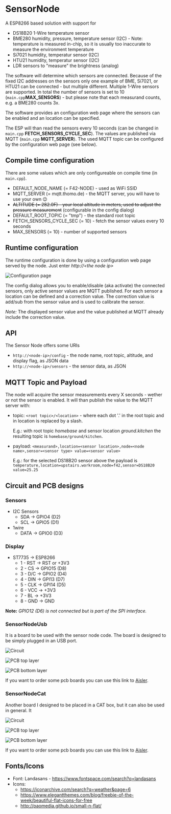 # SensorNode

A ESP8266 based solution with support for

- DS18B20 1-Wire temperature sensor
- BME280 humidity, pressure, temperature sensor (I2C) - Note: temperature is measured in-chip, so it is usually too inaccurate to measure the environment temperature
- Si7021 humidity, temperatur sensor (I2C)
- HTU21 humidity, temperatur sensor (I2C)
- LDR sensors to "measure" the brightness (analog)

The software will determine which sensors are connected. Because of the fixed I2C addresses on the sensors only one example of BME, Si7021, or HTU21 can be connected - but multiple different. Multiple 1-Wire sensors are supported. In total the number of sensors is set to 10 (`main.cpp`__MAX_SENSORS__) - but please note that each measurand counts, e.g. a BME280 counts 3x.

The software provides an configuration web page where the sensors can be enabled and an location can be specified.

The ESP will than read the sensors every 10 seconds (can be changed in `main.cpp` __FETCH_SENSORS_CYCLE_SEC__). The values are published via MQTT (`main.cpp` __MQTT_SERVER__). The used MQTT topic can be configured by the configuration web page (see below).

## Compile time configuration

There are some values which are only configureable on compile time (in `main.cpp`).

- DEFAULT_NODE_NAME (= F42-NODE) - used as WiFi SSID
- MQTT_SERVER (= mqtt.thomo.de) - the MQTT server, you will have to use your own :wink:
- ~~ALTITUDE (= 282.0F) - your local altitude in meters, used to adjust the pressure measurement~~ (configurable in the config dialog)
- DEFAULT_ROOT_TOPIC (= "tmp") - the standard root topic
- FETCH_SENSORS_CYCLE_SEC (= 10) - fetch the sensor values every 10 seconds
- MAX_SENSORS (= 10) - number of supported sensors

## Runtime configuration

The runtime configuration is done by using a configuration web page served by the node. Just enter *http://\<the node ip\>*

![Configuration page](SensorNode_ConfigPage.png "Configuration page")

The config dialog allows you to enable/disable (aka activate) the connected sensors, only active sensor values are MQTT published.
For each sensor a location can be defined and a correction value. The correction value is add/sub from the sensor value and is used to calibrate the sensor.

*Note:* The displayed sensor value and the value published at MQTT already include the correction value.

## API

The Sensor Node offers some URIs
* `http://<node-ip>/config` - the node name, root topic, altitude, and display flag, as JSON data
* `http://<node-ip>/sensors` - the sensor data, as JSON 

## MQTT Topic and Payload

The node will acquire the sensor measurements every X seconds - wether or not the sensor is enabled. It will than publish the value to the MQTT server with:

- topic: `<root topic>/<location>` - where each dot '.' in the root topic and in location is replaced by a slash.
  
  E.g.: with root topic *homebase* and sensor location *ground.kitchen* the resulting topic is `homebase/ground/kitchen`.
- payload: `<measurand>,location=<sensor location>,node=<node name>,sensor=<sensor type> value=<sensor value>`

  E.g.: for the selected DS18B20 sensor above the payload is `temperature,location=upstairs.workroom,node=f42,sensor=DS18B20 value=25.25`

## Circuit and PCB designs

### Sensors

- I2C Sensors
  - SDA -> GPIO4 (D2)
  - SCL -> GPIO5 (D1)
- 1wire
  - DATA -> GPIO0 (D3)

### Display

- ST7735 -> ESP8266
  - 1 - RST -> RST or +3V3
  - 2 - CS  -> GPIO15 (D8)  
  - 3 - D/C -> GPIO2 (D4)
  - 4 - DIN -> GPI13 (D7)
  - 5 - CLK -> GPI14 (D5)
  - 6 - VCC -> +3V3
  - 7 - BL  -> +3V3
  - 8 - GND -> GND

__Note:__ _GPIO12 (D6) is not connected but is part of the SPI interface._

### SensorNodeUsb

It is a board to be used with the sensor node code. The board is designed to be simply plugged in an USB port.

![Circuit](board/SensorNodeUsb_Circuit.png "SensorNodeUsb circuit")

![PCB top layer](board/SensorNodeUsb_Top.png "SensorNodeUsb PCB top layer")

![PCB bottom layer](board/SensorNodeUsb_Bottom.png "SensorNodeUsb PCB bottom layer")

If you want to order some pcb boards you can use this link to [Aisler](https://aisler.net/p/KDLFHCIK).

### SensorNodeCat

Another board I designed to be placed in a CAT box, but it can also be used in general. It 

![Circuit](board/SensorNodeCat.png "SensorNodeCat circuit")

![PCB top layer](board/SensorNodeCat_pcb_top.png "SensorNodeCat PCB top layer")

![PCB bottom layer](board/SensorNodeCat_pcb_bottom.png "SensorNodeCat PCB bottom layer")

If you want to order some pcb boards you can use this link to [Aisler](
https://aisler.net/p/CNWEPDIW).

## Fonts/Icons

- Font: Landasans - https://www.fontspace.com/search?q=landasans
- Icons:
  - https://iconarchive.com/search?q=weather&page=6
  - https://www.elegantthemes.com/blog/freebie-of-the-week/beautiful-flat-icons-for-free
  - http://paomedia.github.io/small-n-flat/
